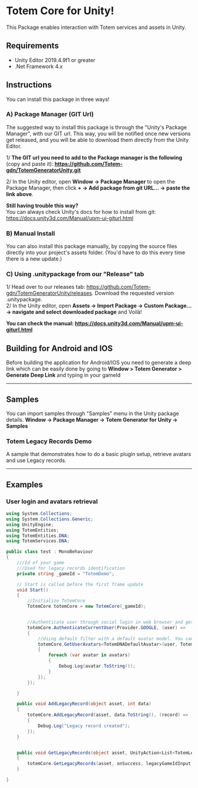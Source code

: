 # Totem Core for Unity!

This Package enables interaction with Totem services and assets in Unity.

## Requirements

- Unity Editor 2019.4.9f1 or greater
- .Net Framework 4.x

## Instructions

You can install this package in three ways!

### A) Package Manager (GIT Url)

The suggested way to install this package is through the "Unity's Package Manager", with our GIT url.
This way, you will be notified once new versions get released, and you will be able to download them directly from the Unity Editor.

1/ **The GIT url you need to add to the Package manager is the following** (copy and paste it): **https://github.com/Totem-gdn/TotemGeneratorUnity.git**

2/ In the Unity editor, open **Window -> Package Manager** to open the Package Manager, then click **+ -> Add package from git URL... -> paste the link above**.

**Still having trouble this way?**
<br>
You can always check Unity's docs for how to install from git: https://docs.unity3d.com/Manual/upm-ui-giturl.html

### B) Manual Install

You can also install this package manually, by copying the source files directly into your project's assets folder. (You'd have to do this every time there is a new update.)

### C) Using .unitypackage from our "Release" tab

1/ Head over to our releases tab: https://github.com/Totem-gdn/TotemGeneratorUnity/releases.
Download the requested version .unitypackage.
<br>
2/ In the Unity editor, open **Assets -> Import Package -> Custom Package... -> navigate and select downloaded package** and Voilà!

**You can check the manual: https://docs.unity3d.com/Manual/upm-ui-giturl.html**
<br>

## Building for Android and IOS

Before building the application for Android/IOS you need to generate a deep link which can be easily done by going to **Window > Totem Generator > Generate Deep Link** and typing in your gameId

---

## Samples

You can import samples through "Samples" menu in the Unity package details. **Window -> Package Manager -> Totem Generator for Unity -> Samples**

### Totem Legacy Records Demo

A sample that demonstrates how to do a basic plugin setup, retrieve avatars and use Legacy records.

---

## Examples

### User login and avatars retrieval

```csharp
using System.Collections;
using System.Collections.Generic;
using UnityEngine;
using TotemEntities;
using TotemEntities.DNA;
using TotemServices.DNA;

public class test : MonoBehaviour
{
    ///Id of your game
    ///Used for legacy records identification
    private string _gameId = "TotemDemo";

    // Start is called before the first frame update
    void Start()
    {
        //Initialize TotemCore
        TotemCore totemCore = new TotemCore(_gameId);


        //Authenticate user through social login in web browser and get user's assets
        totemCore.AuthenticateCurrentUser(Provider.GOOGLE, (user) =>
        {
            //Using default filter with a default avatar model. You can implement your own filters and/or models
            totemCore.GetUserAvatars<TotemDNADefaultAvatar>(user, TotemDNAFilter.DefaultAvatarFilter, (avatars) =>
            {
                foreach (var avatar in avatars)
                {
                    Debug.Log(avatar.ToString());
                }
            });
        });

    }

    public void AddLegacyRecord(object asset, int data)
    {
        totemCore.AddLegacyRecord(asset, data.ToString(), (record) =>
        {
            Debug.Log("Legacy record created");
        });
    }


    public void GetLegacyRecords(object asset, UnityAction<List<TotemLegacyRecord>> onSuccess)
    {
        totemCore.GetLegacyRecords(asset, onSuccess, legacyGameIdInput.text);
    }

}
```
